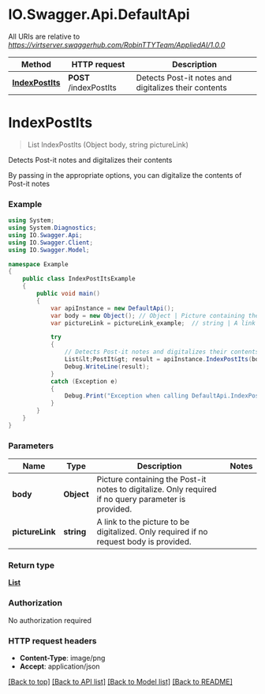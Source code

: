 # IO.Swagger.Api.DefaultApi

All URIs are relative to *https://virtserver.swaggerhub.com/RobinTTYTeam/AppliedAI/1.0.0*

Method | HTTP request | Description
------------- | ------------- | -------------
[**IndexPostIts**](DefaultApi.md#indexpostits) | **POST** /indexPostIts | Detects Post-it notes and digitalizes their contents

<a name="indexpostits"></a>
# **IndexPostIts**
> List<PostIt> IndexPostIts (Object body, string pictureLink)

Detects Post-it notes and digitalizes their contents

By passing in the appropriate options, you can digitalize the contents of Post-it notes 

### Example
```csharp
using System;
using System.Diagnostics;
using IO.Swagger.Api;
using IO.Swagger.Client;
using IO.Swagger.Model;

namespace Example
{
    public class IndexPostItsExample
    {
        public void main()
        {
            var apiInstance = new DefaultApi();
            var body = new Object(); // Object | Picture containing the Post-it notes to digitalize. Only required if no query parameter is provided.
            var pictureLink = pictureLink_example;  // string | A link to the picture to be digitalized. Only required if no request body is provided.

            try
            {
                // Detects Post-it notes and digitalizes their contents
                List&lt;PostIt&gt; result = apiInstance.IndexPostIts(body, pictureLink);
                Debug.WriteLine(result);
            }
            catch (Exception e)
            {
                Debug.Print("Exception when calling DefaultApi.IndexPostIts: " + e.Message );
            }
        }
    }
}
```

### Parameters

Name | Type | Description  | Notes
------------- | ------------- | ------------- | -------------
 **body** | **Object**| Picture containing the Post-it notes to digitalize. Only required if no query parameter is provided. | 
 **pictureLink** | **string**| A link to the picture to be digitalized. Only required if no request body is provided. | 

### Return type

[**List<PostIt>**](PostIt.md)

### Authorization

No authorization required

### HTTP request headers

 - **Content-Type**: image/png
 - **Accept**: application/json

[[Back to top]](#) [[Back to API list]](../README.md#documentation-for-api-endpoints) [[Back to Model list]](../README.md#documentation-for-models) [[Back to README]](../README.md)
